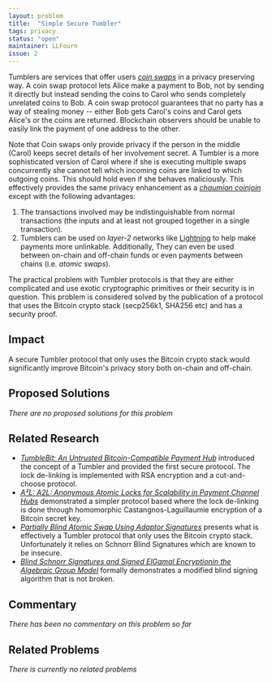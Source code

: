 ```yaml
---
layout: problem
title:  "Simple Secure Tumbler"
tags: privacy
status: "open"
maintainer: LLFourn
issue: 2
---
```


Tumblers are services that offer users *[coin swaps]* in a privacy preserving way.
A coin swap protocol lets Alice make a payment to Bob, not by sending it directly but instead sending the coins to Carol who sends completely unrelated coins to Bob.
A coin swap protocol guarantees that no party has a way of stealing money -- either Bob gets Carol's coins and Carol gets Alice's or the coins are returned.
Blockchain observers should be unable to easily link the payment of one address to the other.

Note that Coin swaps only provide privacy if the person in the middle (Carol) keeps secret details of her involvement secret.
A Tumbler is a more sophisticated version of Carol where if she is executing multiple swaps concurrently she cannot tell which incoming coins are linked to which outgoing coins.
This should hold even if she behaves maliciously.
This effectively provides the same privacy enhancement as a *[chaumian coinjoin]* except with the following advantages:

1. The transactions involved may be indistinguishable from normal transactions (the inputs and at least not grouped together in a single transaction).
2. Tumblers can be used on *layer-2* networks like [Lightning] to help make payments more unlinkable. Additionally, They can even be used between on-chain and off-chain funds or even payments between chains (i.e. *atomic swaps*).

The practical problem with Tumbler protocols is that they are either complicated and use exotic cryptographic primitives or their security is in question.
This problem is considered solved by the publication of a protocol that uses the Bitcoin crypto stack (secp256k1, SHA256 etc) and has a security proof.

## Impact

<!-- - Try not to repeat the description too much -->
<!-- - Make it clear what the impact on the big picture of Bitcoin's evolution would be -->
A secure Tumbler protocol that only uses the Bitcoin crypto stack would significantly improve Bitcoin's privacy story both on-chain and off-chain.

## Proposed Solutions


*There are no proposed solutions for this problem*


## Related Research

- [*TumbleBit: An Untrusted Bitcoin-Compatible Payment Hub*](https://eprint.iacr.org/2016/575.pdf) introduced the concept of a Tumbler and provided the first secure protocol. The lock de-linking is implemented with RSA encryption and a cut-and-choose protocol.
- [*A²L: A2L: Anonymous Atomic Locks for Scalability in Payment Channel Hubs*](https://eprint.iacr.org/2019/589.pdf) demonstrated a simpler protocol based where the lock de-linking is done through homomorphic Castangnos-Laguillaumie encryption of a Bitcoin secret key.
- [*Partially Blind Atomic Swap Using Adaptor Signatures*](https://github.com/ElementsProject/scriptless-scripts/blob/master/md/partially-blind-swap.md) presents what is effectively a Tumbler protocol that only uses the Bitcoin crypto stack. Unfortunately it relies on Schnorr Blind Signatures which are known to be insecure.
- [*Blind Schnorr Signatures and Signed ElGamal Encryptionin the Algebraic Group Model*](https://eprint.iacr.org/2019/877.pdf) formally demonstrates a modified blind signing algorithm that is not broken.

## Commentary

<!-- This is where you can post choice informal and opinionated comments from various sources on the problem. -->
<!-- Also you or anyone else can add conjecture to this section (after review). -->
<!-- In general, this is not a comments section (use the issue for that). -->

*There has been no commentary on this problem so far*

## Related Problems

*There is currently no related problems*

[Lightning]: https://en.wikipedia.org/wiki/Lightning_Network
[coin swaps]: https://gist.github.com/chris-belcher/9144bd57a91c194e332fb5ca371d0964
[submarine swaps]: https://wiki.ion.radar.tech/tech/research/submarine-swap
[chaumian coinjoin]: https://bitcoinops.org/en/topics/coinjoin/
